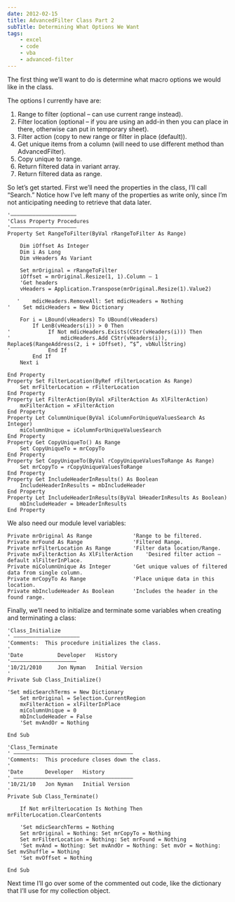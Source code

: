```yaml
---
date: 2012-02-15
title: AdvancedFilter Class Part 2
subTitle: Determining What Options We Want
tags:
    - excel
    - code
    - vba
    - advanced-filter
---
```


The first thing we’ll want to do is determine what macro options we would like in the class.

The options I currently have are:

1. Range to filter (optional – can use current range instead).
2. Filter location (optional – if you are using an add-in then you can place in there, otherwise can put in temporary sheet).
3. Filter action (copy to new range or filter in place (default)).
4. Get unique items from a column (will need to use different method than AdvancedFilter).
5. Copy unique to range.
6. Return  filtered data in variant array.
7. Return  filtered  data as range.

So let’s get started. First we’ll need the properties in the class, I’ll call “Search.” Notice how I’ve left many of the properties as write only, since I’m not anticipating needing to retrieve that data later.

``` vbscript
'—————————————————————
'Class Property Procedures
'—————————————————————
Property Set RangeToFilter(ByVal rRangeToFilter As Range)

    Dim iOffset As Integer
    Dim i As Long
    Dim vHeaders As Variant

    Set mrOriginal = rRangeToFilter
    iOffset = mrOriginal.Resize(1, 1).Column – 1
    'Get headers
    vHeaders = Application.Transpose(mrOriginal.Resize(1).Value2)

   '    mdicHeaders.RemoveAll: Set mdicHeaders = Nothing
'    Set mdicHeaders = New Dictionary

    For i = LBound(vHeaders) To UBound(vHeaders)
        If LenB(vHeaders(i)) > 0 Then
'            If Not mdicHeaders.Exists(CStr(vHeaders(i))) Then
'                mdicHeaders.Add CStr(vHeaders(i)), Replace$(RangeAddress(2, i + iOffset), “$”, vbNullString)
'            End If
        End If
    Next i

End Property
Property Set FilterLocation(ByRef rFilterLocation As Range)
    Set mrFilterLocation = rFilterLocation
End Property
Property Let FilterAction(ByVal xFilterAction As XlFilterAction)
    mxFilterAction = xFilterAction
End Property
Property Let ColumnUnique(ByVal iColumnForUniqueValuesSearch As Integer)
    miColumnUnique = iColumnForUniqueValuesSearch
End Property
Property Get CopyUniqueTo() As Range
    Set CopyUniqueTo = mrCopyTo
End Property
Property Set CopyUniqueTo(ByVal rCopyUniqueValuesToRange As Range)
    Set mrCopyTo = rCopyUniqueValuesToRange
End Property
Property Get IncludeHeaderInResults() As Boolean
    IncludeHeaderInResults = mbIncludeHeader
End Property
Property Let IncludeHeaderInResults(ByVal bHeaderInResults As Boolean)
    mbIncludeHeader = bHeaderInResults
End Property
```

We also need our module level variables:

``` vbscript
Private mrOriginal As Range             'Range to be filtered.
Private mrFound As Range                'Filtered Range.
Private mrFilterLocation As Range       'Filter data location/Range.
Private mxFilterAction As XlFilterAction    'Desired filter action – default xlFilterInPlace.
Private miColumnUnique As Integer       'Get unique values of filtered data from single column.
Private mrCopyTo As Range               'Place unique data in this location.
Private mbIncludeHeader As Boolean      'Includes the header in the found range.
```

Finally, we’ll need to initialize and terminate some variables when creating and terminating a class:

``` vbscript
'Class_Initialize
' ————————————————————–
'Comments:  This procedure initializes the class.
'
'Date           Developer   History
'————————————————————–
'10/21/2010     Jon Nyman   Initial Version
'
Private Sub Class_Initialize()

'Set mdicSearchTerms = New Dictionary
    Set mrOriginal = Selection.CurrentRegion
    mxFilterAction = xlFilterInPlace
    miColumnUnique = 0
    mbIncludeHeader = False
    'Set mvAndOr = Nothing

End Sub

'Class_Terminate
' ——————————————————————————————————————
'Comments:  This procedure closes down the class.
'
'Date       Developer   History
' ——————————————————————————————————————
'10/21/10   Jon Nyman   Initial Version
'
Private Sub Class_Terminate()

    If Not mrFilterLocation Is Nothing Then mrFilterLocation.ClearContents

    'Set mdicSearchTerms = Nothing
    Set mrOriginal = Nothing: Set mrCopyTo = Nothing
    Set mrFilterLocation = Nothing: Set mrFound = Nothing
    'Set mvAnd = Nothing: Set mvAndOr = Nothing: Set mvOr = Nothing: Set mvShuffle = Nothing
    'Set mvOffset = Nothing

End Sub
```

Next time I’ll go over some of the commented out code, like the dictionary that I’ll use for my collection object.
